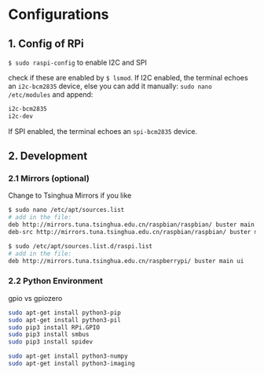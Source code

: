 # Configurations
## 1. Config of RPi
`$ sudo raspi-config` to enable I2C and SPI

check if these are enabled by `$ lsmod`. If I2C enabled, the terminal echoes an `i2c-bcm2835` device, else you can add it manually: `sudo nano /etc/modules` and append:

```sh
i2c-bcm2835
i2c-dev
```

If SPI enabled, the terminal echoes an `spi-bcm2835` device.

## 2. Development
### 2.1 Mirrors (optional)
Change to Tsinghua Mirrors if you like

```sh
$ sudo nano /etc/apt/sources.list
# add in the file:
deb http://mirrors.tuna.tsinghua.edu.cn/raspbian/raspbian/ buster main non-free contrib rpi
deb-src http://mirrors.tuna.tsinghua.edu.cn/raspbian/raspbian/ buster main non-free contrib rpi

$ sudo /etc/apt/sources.list.d/raspi.list
# add in the file:
deb http://mirrors.tuna.tsinghua.edu.cn/raspberrypi/ buster main ui
```
### 2.2 Python Environment


gpio vs gpiozero

```sh
sudo apt-get install python3-pip
sudo apt-get install python3-pil
sudo pip3 install RPi.GPIO
sudo pip3 install smbus
sudo pip3 install spidev

sudo apt-get install python3-numpy
sudo apt-get install python3-imaging
```
<!--stackedit_data:
eyJoaXN0b3J5IjpbMTYxNDUwNjYyOSwtMjM2MDczNTUwLC0xNj
MwMDcwMjIsMTgwOTM0MDgyOCwxOTgyMjA0MTAxLDE1OTgzNjEy
NDEsMTU5NzAxNTcyNiwxMTg3ODk5MDAyLDkxNjUxNTc1MiwtMz
Q5NjM5MzMwLDg0NDcyMjc2NSwxMDE4MDkxNDU5XX0=
-->